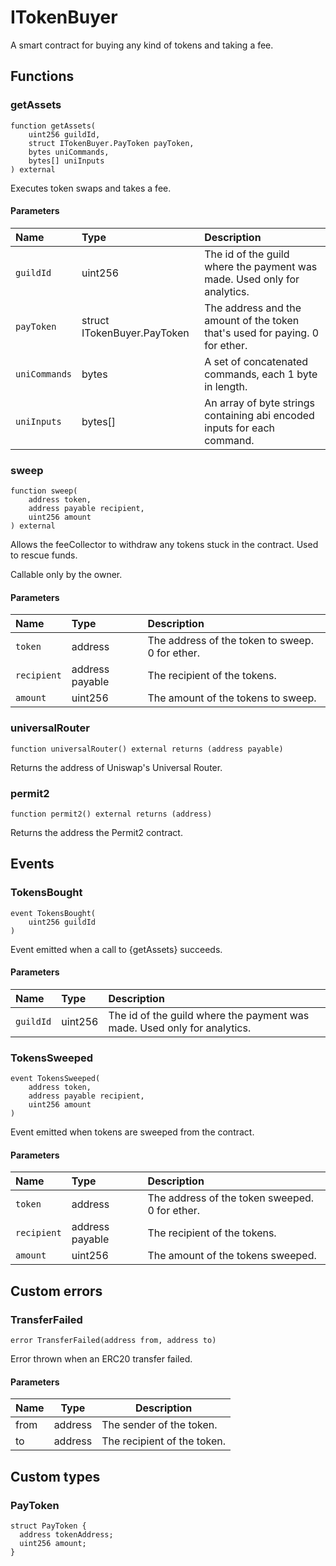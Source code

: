 # ITokenBuyer

A smart contract for buying any kind of tokens and taking a fee.

## Functions

### getAssets

```solidity
function getAssets(
    uint256 guildId,
    struct ITokenBuyer.PayToken payToken,
    bytes uniCommands,
    bytes[] uniInputs
) external
```

Executes token swaps and takes a fee.

#### Parameters

| Name | Type | Description |
| :--- | :--- | :---------- |
| `guildId` | uint256 | The id of the guild where the payment was made. Used only for analytics. |
| `payToken` | struct ITokenBuyer.PayToken | The address and the amount of the token that's used for paying. 0 for ether. |
| `uniCommands` | bytes | A set of concatenated commands, each 1 byte in length. |
| `uniInputs` | bytes[] | An array of byte strings containing abi encoded inputs for each command. |

### sweep

```solidity
function sweep(
    address token,
    address payable recipient,
    uint256 amount
) external
```

Allows the feeCollector to withdraw any tokens stuck in the contract. Used to rescue funds.

Callable only by the owner.

#### Parameters

| Name | Type | Description |
| :--- | :--- | :---------- |
| `token` | address | The address of the token to sweep. 0 for ether. |
| `recipient` | address payable | The recipient of the tokens. |
| `amount` | uint256 | The amount of the tokens to sweep. |

### universalRouter

```solidity
function universalRouter() external returns (address payable)
```

Returns the address of Uniswap's Universal Router.

### permit2

```solidity
function permit2() external returns (address)
```

Returns the address the Permit2 contract.

## Events

### TokensBought

```solidity
event TokensBought(
    uint256 guildId
)
```

Event emitted when a call to {getAssets} succeeds.

#### Parameters

| Name | Type | Description |
| :--- | :--- | :---------- |
| `guildId` | uint256 | The id of the guild where the payment was made. Used only for analytics. |
### TokensSweeped

```solidity
event TokensSweeped(
    address token,
    address payable recipient,
    uint256 amount
)
```

Event emitted when tokens are sweeped from the contract.

#### Parameters

| Name | Type | Description |
| :--- | :--- | :---------- |
| `token` | address | The address of the token sweeped. 0 for ether. |
| `recipient` | address payable | The recipient of the tokens. |
| `amount` | uint256 | The amount of the tokens sweeped. |

## Custom errors

### TransferFailed

```solidity
error TransferFailed(address from, address to)
```

Error thrown when an ERC20 transfer failed.

#### Parameters

| Name | Type | Description |
| ---- | ---- | ----------- |
| from | address | The sender of the token. |
| to | address | The recipient of the token. |

## Custom types

### PayToken

```solidity
struct PayToken {
  address tokenAddress;
  uint256 amount;
}
```

